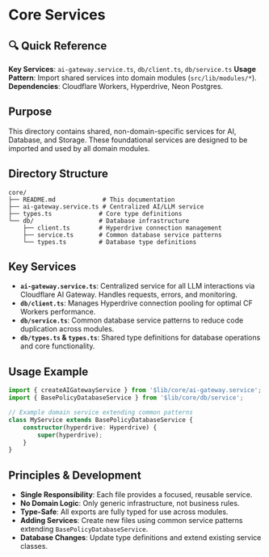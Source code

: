 # Core Services

## 🔍 Quick Reference

**Key Services**: `ai-gateway.service.ts`, `db/client.ts`, `db/service.ts`
**Usage Pattern**: Import shared services into domain modules (`src/lib/modules/*`).
**Dependencies**: Cloudflare Workers, Hyperdrive, Neon Postgres.

## Purpose

This directory contains shared, non-domain-specific services for AI, Database, and Storage. These foundational services are designed to be imported and used by all domain modules.

## Directory Structure

```
core/
├── README.md             # This documentation
├── ai-gateway.service.ts # Centralized AI/LLM service
├── types.ts             # Core type definitions
└── db/                  # Database infrastructure
    ├── client.ts        # Hyperdrive connection management
    ├── service.ts       # Common database service patterns
    └── types.ts         # Database type definitions
```

## Key Services

- **`ai-gateway.service.ts`**: Centralized service for all LLM interactions via Cloudflare AI Gateway. Handles requests, errors, and monitoring.
- **`db/client.ts`**: Manages Hyperdrive connection pooling for optimal CF Workers performance.
- **`db/service.ts`**: Common database service patterns to reduce code duplication across modules.
- **`db/types.ts` & `types.ts`**: Shared type definitions for database operations and core functionality.

## Usage Example

```typescript
import { createAIGatewayService } from '$lib/core/ai-gateway.service';
import { BasePolicyDatabaseService } from '$lib/core/db/service';

// Example domain service extending common patterns
class MyService extends BasePolicyDatabaseService {
	constructor(hyperdrive: Hyperdrive) {
		super(hyperdrive);
	}
}
```

## Principles & Development

- **Single Responsibility**: Each file provides a focused, reusable service.
- **No Domain Logic**: Only generic infrastructure, not business rules.
- **Type-Safe**: All exports are fully typed for use across modules.
- **Adding Services**: Create new files using common service patterns extending `BasePolicyDatabaseService`.
- **Database Changes**: Update type definitions and extend existing service classes.
